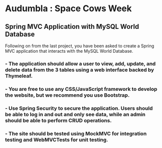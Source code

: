 # Audumbla : Space Cows Week
## Spring MVC Application with MySQL World Database

Following on from the last project, you have been asked to create a Spring MVC application that interacts with the MySQL World Database.

### - The application should allow a user to view, add, update, and delete data from the 3 tables using a web interface backed by Thymeleaf.

### - You are free to use any CSS/JavaScript framework to develop the website, but we recommend you use Bootstrap.

### - Use Spring Security to secure the application. Users should be able to log in and out and only see data, while an admin should be able to perform CRUD operations.

### - The site should be tested using MockMVC for integration testing and WebMVCTests for unit testing.
